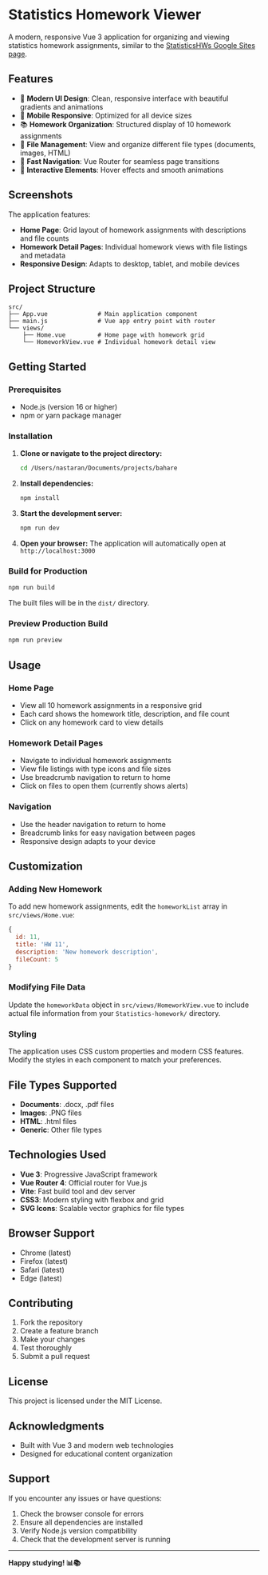 # Statistics Homework Viewer

A modern, responsive Vue 3 application for organizing and viewing statistics homework assignments, similar to the [StatisticsHWs Google Sites page](https://sites.google.com/view/statisticshws/home).

## Features

- 🎨 **Modern UI Design**: Clean, responsive interface with beautiful gradients and animations
- 📱 **Mobile Responsive**: Optimized for all device sizes
- 📚 **Homework Organization**: Structured display of 10 homework assignments
- 📁 **File Management**: View and organize different file types (documents, images, HTML)
- 🚀 **Fast Navigation**: Vue Router for seamless page transitions
- 🎯 **Interactive Elements**: Hover effects and smooth animations

## Screenshots

The application features:
- **Home Page**: Grid layout of homework assignments with descriptions and file counts
- **Homework Detail Pages**: Individual homework views with file listings and metadata
- **Responsive Design**: Adapts to desktop, tablet, and mobile devices

## Project Structure

```
src/
├── App.vue              # Main application component
├── main.js              # Vue app entry point with router
└── views/
    ├── Home.vue         # Home page with homework grid
    └── HomeworkView.vue # Individual homework detail view
```

## Getting Started

### Prerequisites

- Node.js (version 16 or higher)
- npm or yarn package manager

### Installation

1. **Clone or navigate to the project directory:**
   ```bash
   cd /Users/nastaran/Documents/projects/bahare
   ```

2. **Install dependencies:**
   ```bash
   npm install
   ```

3. **Start the development server:**
   ```bash
   npm run dev
   ```

4. **Open your browser:**
   The application will automatically open at `http://localhost:3000`

### Build for Production

```bash
npm run build
```

The built files will be in the `dist/` directory.

### Preview Production Build

```bash
npm run preview
```

## Usage

### Home Page
- View all 10 homework assignments in a responsive grid
- Each card shows the homework title, description, and file count
- Click on any homework card to view details

### Homework Detail Pages
- Navigate to individual homework assignments
- View file listings with type icons and file sizes
- Use breadcrumb navigation to return to home
- Click on files to open them (currently shows alerts)

### Navigation
- Use the header navigation to return to home
- Breadcrumb links for easy navigation between pages
- Responsive design adapts to your device

## Customization

### Adding New Homework
To add new homework assignments, edit the `homeworkList` array in `src/views/Home.vue`:

```javascript
{
  id: 11,
  title: 'HW 11',
  description: 'New homework description',
  fileCount: 5
}
```

### Modifying File Data
Update the `homeworkData` object in `src/views/HomeworkView.vue` to include actual file information from your `Statistics-homework/` directory.

### Styling
The application uses CSS custom properties and modern CSS features. Modify the styles in each component to match your preferences.

## File Types Supported

- **Documents**: .docx, .pdf files
- **Images**: .PNG files
- **HTML**: .html files
- **Generic**: Other file types

## Technologies Used

- **Vue 3**: Progressive JavaScript framework
- **Vue Router 4**: Official router for Vue.js
- **Vite**: Fast build tool and dev server
- **CSS3**: Modern styling with flexbox and grid
- **SVG Icons**: Scalable vector graphics for file types

## Browser Support

- Chrome (latest)
- Firefox (latest)
- Safari (latest)
- Edge (latest)

## Contributing

1. Fork the repository
2. Create a feature branch
3. Make your changes
4. Test thoroughly
5. Submit a pull request

## License

This project is licensed under the MIT License.

## Acknowledgments

- Built with Vue 3 and modern web technologies
- Designed for educational content organization

## Support

If you encounter any issues or have questions:
1. Check the browser console for errors
2. Ensure all dependencies are installed
3. Verify Node.js version compatibility
4. Check that the development server is running

---

**Happy studying! 📊📚**
